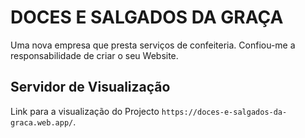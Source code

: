 # DOCES E SALGADOS DA GRAÇA

Uma nova empresa que presta serviços de confeiteria. Confiou-me a responsabilidade de criar o seu Website.

## Servidor de Visualização

Link para a visualização do Projecto
`https://doces-e-salgados-da-graca.web.app/`.

